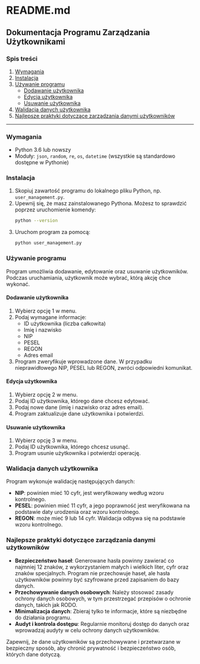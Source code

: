 # README.md

## Dokumentacja Programu Zarządzania Użytkownikami

### Spis treści
1. [Wymagania](#wymagania)
2. [Instalacja](#instalacja)
3. [Używanie programu](#używanie-programu)
    - [Dodawanie użytkownika](#dodawanie-użytkownika)
    - [Edycja użytkownika](#edycja-użytkownika)
    - [Usuwanie użytkownika](#usuwanie-użytkownika)
4. [Walidacja danych użytkownika](#walidacja-danych-użytkownika)
5. [Najlepsze praktyki dotyczące zarządzania danymi użytkowników](#najlepsze-praktyki-dotyczące-zarządzania-danymi-użytkowników)

---

### Wymagania
- Python 3.6 lub nowszy
- Moduły: `json`, `random`, `re`, `os`, `datetime` (wszystkie są standardowo dostępne w Pythonie)

### Instalacja
1. Skopiuj zawartość programu do lokalnego pliku Python, np. `user_management.py`.
2. Upewnij się, że masz zainstalowanego Pythona. Możesz to sprawdzić poprzez uruchomienie komendy:
   ```bash
   python --version
   ```
3. Uruchom program za pomocą:
   ```bash
   python user_management.py
   ```

### Używanie programu

Program umożliwia dodawanie, edytowanie oraz usuwanie użytkowników. Podczas uruchamiania, użytkownik może wybrać, którą akcję chce wykonać.

#### Dodawanie użytkownika
1. Wybierz opcję 1 w menu.
2. Podaj wymagane informacje:
   - ID użytkownika (liczba całkowita)
   - Imię i nazwisko
   - NIP
   - PESEL
   - REGON
   - Adres email
3. Program zweryfikuje wprowadzone dane. W przypadku nieprawidłowego NIP, PESEL lub REGON, zwróci odpowiedni komunikat.

#### Edycja użytkownika
1. Wybierz opcję 2 w menu.
2. Podaj ID użytkownika, którego dane chcesz edytować.
3. Podaj nowe dane (imię i nazwisko oraz adres email).
4. Program zaktualizuje dane użytkownika i potwierdzi.

#### Usuwanie użytkownika
1. Wybierz opcję 3 w menu.
2. Podaj ID użytkownika, którego chcesz usunąć.
3. Program usunie użytkownika i potwierdzi operację.

### Walidacja danych użytkownika
Program wykonuje walidację następujących danych:
- **NIP**: powinien mieć 10 cyfr, jest weryfikowany według wzoru kontrolnego.
- **PESEL**: powinien mieć 11 cyfr, a jego poprawność jest weryfikowana na podstawie daty urodzenia oraz wzoru kontrolnego.
- **REGON**: może mieć 9 lub 14 cyfr. Walidacja odbywa się na podstawie wzoru kontrolnego.

### Najlepsze praktyki dotyczące zarządzania danymi użytkowników
- **Bezpieczeństwo haseł**: Generowane hasła powinny zawierać co najmniej 12 znaków, z wykorzystaniem małych i wielkich liter, cyfr oraz znaków specjalnych. Program nie przechowuje haseł, ale hasła użytkowników powinny być szyfrowane przed zapisaniem do bazy danych.
- **Przechowywanie danych osobowych**: Należy stosować zasady ochrony danych osobowych, w tym przestrzegać przepisów o ochronie danych, takich jak RODO.
- **Minimalizacja danych**: Zbieraj tylko te informacje, które są niezbędne do działania programu.
- **Audyt i kontrola dostępu**: Regularnie monitoruj dostęp do danych oraz wprowadzaj audyty w celu ochrony danych użytkowników.

Zapewnij, że dane użytkowników są przechowywane i przetwarzane w bezpieczny sposób, aby chronić prywatność i bezpieczeństwo osób, których dane dotyczą.
